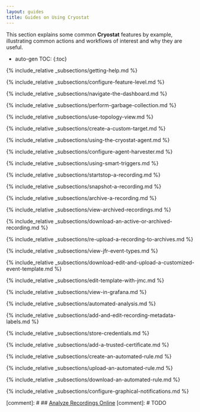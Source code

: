 ```yaml
---
layout: guides
title: Guides on Using Cryostat
---
```


This section explains some common **Cryostat** features by example, illustrating
common actions and workflows of interest and why they are useful.

* auto-gen TOC:
{:toc}

{% include_relative _subsections/getting-help.md %}

{% include_relative _subsections/configure-feature-level.md %}

{% include_relative _subsections/navigate-the-dashboard.md %}

{% include_relative _subsections/perform-garbage-collection.md %}

{% include_relative _subsections/use-topology-view.md %}

{% include_relative _subsections/create-a-custom-target.md %}

{% include_relative _subsections/using-the-cryostat-agent.md %}

{% include_relative _subsections/configure-agent-harvester.md %}

{% include_relative _subsections/using-smart-triggers.md %}

{% include_relative _subsections/startstop-a-recording.md %}

{% include_relative _subsections/snapshot-a-recording.md %}

{% include_relative _subsections/archive-a-recording.md %}

{% include_relative _subsections/view-archived-recordings.md %}

{% include_relative _subsections/download-an-active-or-archived-recording.md %}

{% include_relative _subsections/re-upload-a-recording-to-archives.md %}

{% include_relative _subsections/view-jfr-event-types.md %}

{% include_relative _subsections/download-edit-and-upload-a-customized-event-template.md %}

{% include_relative _subsections/edit-template-with-jmc.md %}

{% include_relative _subsections/view-in-grafana.md %}

{% include_relative _subsections/automated-analysis.md %}

{% include_relative _subsections/add-and-edit-recording-metadata-labels.md %}

{% include_relative _subsections/store-credentials.md %}

{% include_relative _subsections/add-a-trusted-certificate.md %}

{% include_relative _subsections/create-an-automated-rule.md %}

{% include_relative _subsections/upload-an-automated-rule.md %}

{% include_relative _subsections/download-an-automated-rule.md %}

{% include_relative _subsections/configure-graphical-notifications.md %}

[comment]: # ## [Analyze Recordings Online](#analyze-recordings-online)
[comment]: # TODO
